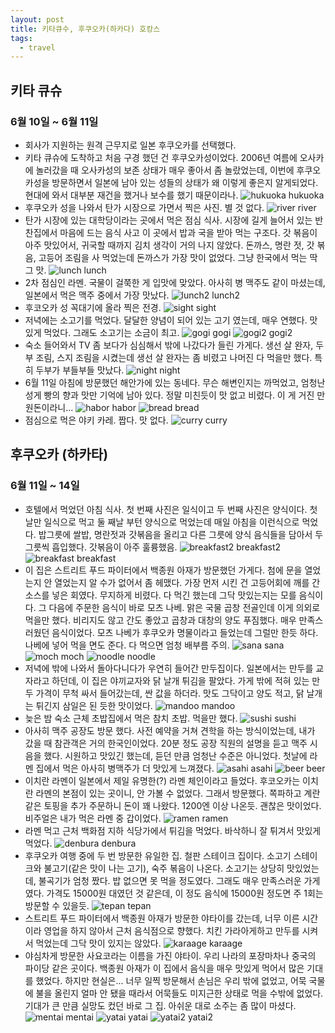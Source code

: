 ```yaml
---
layout: post
title: 키타큐수, 후쿠오카(하카다) 호캉스
tags:
  - travel
---
```


## 키타 큐슈
### 6월 10일 ~ 6월 11일
* 회사가 지원하는 원격 근무지로 일본 후쿠오카를 선택했다.
* 키타 큐슈에 도착하고 처음 구경 했던 건 후쿠오카성이었다. 2006년 여름에 오사카에 놀러갔을 때 오사카성의 보존 상태가 매우 좋아서 좀 놀랐었는데, 이번에 후쿠오카성을 방문하면서 일본에 남아 있는 성들의 상태가 왜 이렇게 좋은지 알게되었다. 현대에 와서 대부분 재건을 했거나 보수를 했기 때문이라나.
![hukuoka hukuoka](../images/japan/castle.jpg)
* 후쿠오카 성을 나와서 탄가 시장으로 가면서 찍은 사진. 별 것 없다.
![river river](../images/japan/river.jpg)
* 탄가 시장에 있는 대학당이라는 곳에서 먹은 점심 식사. 시장에 길게 늘어서 있는 반찬집에서 마음에 드는 음식 사고 이 곳에서 밥과 국을 받아 먹는 구조다. 갓 볶음이 아주 맛있어서, 귀국할 때까지 김치 생각이 거의 나지 않았다. 돈까스, 명란 젓, 갓 볶음, 고등어 조림을 사 먹었는데 돈까스가 가장 맛이 없었다. 그냥 한국에서 먹는 딱 그 맛.
![lunch lunch](../images/japan/lunch.jpg)
* 2차 점심인 라멘. 국물이 걸쭉한 게 입맛에 맞았다. 아사히 병 맥주도 같이 마셨는데, 일본에서 먹은 맥주 중에서 가장 맛났다.
![lunch2 lunch2](../images/japan/lunch2.jpg)
* 후코오카 성 꼭대기에 올라 찍은 전경.
![sight sight](../images/japan/sight.jpg)
* 저녁에는 소고기를 먹었다. 달달한 양념이 되어 있는 고기 였는데, 매우 연했다. 맛있게 먹었다. 그래도 소고기는 소금이 최고.
![gogi gogi](../images/japan/gogi.jpg)
![gogi2 gogi2](../images/japan/gogi2.jpg)
* 숙소 들어와서 TV 좀 보다가 심심해서 밖에 나갔다가 들린 가게다. 생선 살 완자, 두부 조림, 스지 조림을 시켰는데 생선 살 완자는 좀 비렸고 나머진 다 먹을만 했다. 특히 두부가 부들부들 맛났다.
![night night](../images/japan/night.jpg)
* 6월 11일 아침에 방문했던 해안가에 있는 동네다. 무슨 해변인지는 까먹었고, 엄청난 성게 빵의 향과 맛만 기억에 남아 있다. 정말 미친듯이 맛 없고 비렸다. 이 게 거진 만 원돈이라니...
![habor habor](../images/japan/habor.jpg)
![bread bread](../images/japan/bread.jpg)
* 점심으로 먹은 야키 카레. 짭다. 맛 없다.
![curry curry](../images/japan/curry2.jpg)
## 후쿠오카 (하카타)
### 6월 11일 ~ 14일
* 호텔에서 먹었던 아침 식사. 첫 번째 사진은 일식이고 두 번째 사진은 양식이다. 첫 날만 일식으로 먹고 둘 째날 부턴 양식으로 먹었는데 매일 아침을 이런식으로 먹었다. 밥그릇에 쌀밥, 명란젓과 갓볶음을 올리고 다른 그릇에 양식 음식들을 담아서 두 그릇씩 흡입했다. 갓볶음이 아주 훌륭했음.
![breakfast2 breakfast2](../images/japan/breakfast2.jpg)
![breakfast breakfast](../images/japan/breakfast.jpg)
* 이 집은 스트리트 푸드 파이터에서 백종원 아재가 방문했던 가게다. 첨에 문을 열었는지 안 열었는지 알 수가 없어서 좀 헤맸다. 가장 먼저 시킨 건 고등어회에 깨를 간 소스를 넣은 회였다. 무지하게 비렸다. 다 먹긴 했는데 그닥 맛있는지는 모를 음식이다. 그 다음에 주문한 음식이 바로 모츠 나베. 맑은 국물 곱창 전골인데 이게 의외로 먹을만 했다. 비리지도 않고 간도 좋았고 곱창과 대창의 양도 푸짐했다. 매우 만족스러웠던 음식이었다. 모츠 나베가 후쿠오카 명물이라고 들었는데 그럴만 한듯 하다. 나베에 넣어 먹을 면도 준다. 다 먹으면 엄청 배부름 주의.
![sana sana](../images/japan/sana.jpg)
![moch moch](../images/japan/moch.jpg)
![noodle noodle](../images/japan/noodle.jpg)
* 저녁에 밖에 나와서 돌아다니다가 우연히 들어간 만두집이다. 일본에서는 만두를 교자라고 하던데, 이 집은 야끼교자와 닭 날개 튀김을 팔았다. 가게 밖에 적혀 있는 만두 가격이 무척 싸서 들어갔는데, 싼 값을 하더라. 맛도 그닥이고 양도 적고, 닭 날개는 튀긴지 삼일은 된 듯한 맛이었다.
![mandoo mandoo](../images/japan/mandoo.jpg)
* 늦은 밤 숙소 근체 초밥집에서 먹은 참치 초밥. 먹을만 했다.
![sushi sushi](../images/japan/sushi.jpg)
* 아사히 맥주 공장도 방문 했다. 사전 예약을 거쳐 견학을 하는 방식이었는데, 내가 갔을 때 참관객은 거의 한국인이었다. 20분 정도 공장 직원의 설명을 듣고 맥주 시음을 했다. 시원하고 맛있긴 했는데, 듣던 만큼 엄청난 수준은 아니었다. 첫날에 라멘 집에서 먹은 아사히 병맥주가 더 맛있게 느껴졌다.
![asahi asahi](../images/japan/asahi.jpg)
![beer beer](../images/japan/beer.jpg)
* 이치란 라멘이 일본에서 제일 유명한(?) 라멘 체인이라고 들었다. 후코오카는 이치란 라멘의 본점이 있는 곳이니, 안 가볼 수 없었다. 그래서 방문했다. 쪽파하고 계란 같은 토핑을 추가 주문하니 돈이 꽤 나왔다. 1200엔 이상 나온듯. 괜찮은 맛이었다. 비주얼은 내가 먹은 라멘 중 갑이었다.
![ramen ramen](../images/japan/ramen.jpg)
* 라멘 먹고 근처 백화점 지하 식당가에서 튀김을 먹었다. 바삭하니 잘 튀겨서 맛있게 먹었다.
![denbura denbura](../images/japan/denbura.jpg)
* 후쿠오카 여행 중에 두 번 방문한 유일한 집. 철판 스테이크 집이다. 소고기 스테이크와 불고기(같은 맛이 나는 고기), 숙주 볶음이 나온다. 소고기는 상당히 맛있었는데, 불곡기가 엄청 짰다. 밥 없으면 못 먹을 정도였다. 그래도 매우 만족스러운 가게였다. 가격도 15000원 대였던 것 같은데, 이 정도 음식에 15000원 정도면 주 1회는 방문할 수 있을듯.
![tepan tepan](../images/japan/tepan.jpg)
* 스트리트 푸드 파이터에서 백종원 아재가 방문한 야타이를 갔는데, 너무 이른 시간이라 영업을 하지 않아서 근처 음식점으로 향했다. 치킨 가라아게하고 만두를 시켜서 먹었는데 그닥 맛이 있지는 않았다.
![karaage karaage](../images/japan/karaage.jpg)
* 야심차게 방문한 사요코라는 이름을 가진 야타이. 우리 나라의 포장마차나 중국의 파이당 같은 곳이다. 백종원 아재가 이 집에서 음식을 매우 맛있게 먹어서 많은 기대를 했었다. 하지만 현실은... 너무 일찍 방문해서 손님은 우리 밖에 없었고, 어묵 국물에 불을 올린지 얼마 안 됐을 때라서 어묵들도 미지근한 상태로 먹을 수밖에 없었다. 기대가 큰 만큼 실망도 컸던 바로 그 집. 아쉬운 대로 소주는 좀 많이 마셨다.
![mentai mentai](../images/japan/mentai.jpg)
![yatai yatai](../images/japan/yatai.jpg)
![yatai2 yatai2](../images/japan/yatai2.jpg)